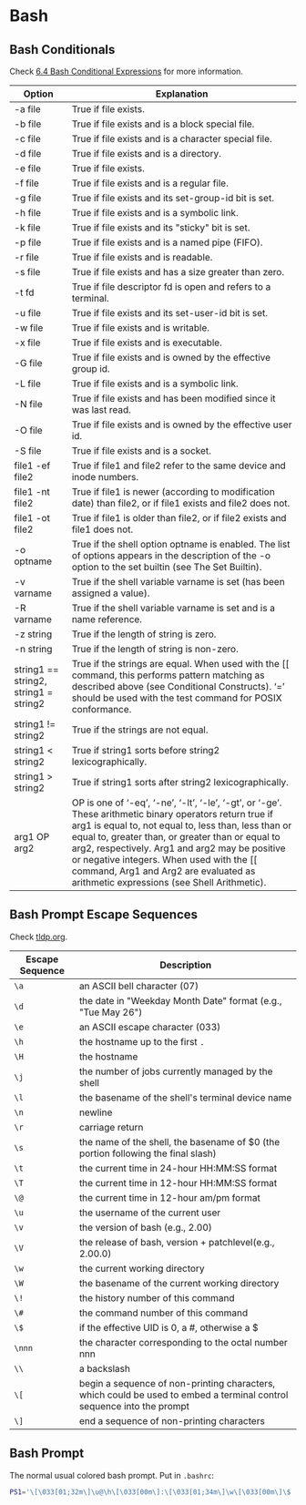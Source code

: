 # Bash

## Bash Conditionals

Check [6.4 Bash Conditional
Expressions](https://www.gnu.org/savannah-checkouts/gnu/bash/manual/bash.html)
for more information.


| Option | Explanation
| --- | --- |
| -a file | True if file exists.
| -b file | True if file exists and is a block special file.
| -c file | True if file exists and is a character special file.
| -d file | True if file exists and is a directory.
| -e file | True if file exists.
| -f file | True if file exists and is a regular file.
| -g file | True if file exists and its set-group-id bit is set.
| -h file | True if file exists and is a symbolic link.
| -k file | True if file exists and its "sticky" bit is set.
| -p file | True if file exists and is a named pipe (FIFO).
| -r file | True if file exists and is readable.
| -s file | True if file exists and has a size greater than zero.
| -t fd   | True if file descriptor fd is open and refers to a terminal.
| -u file | True if file exists and its set-user-id bit is set.
| -w file | True if file exists and is writable.
| -x file | True if file exists and is executable.
| -G file | True if file exists and is owned by the effective group id.
| -L file | True if file exists and is a symbolic link.
| -N file | True if file exists and has been modified since it was last read.
| -O file | True if file exists and is owned by the effective user id.
| -S file | True if file exists and is a socket.
| file1 -ef file2 | True if file1 and file2 refer to the same device and inode numbers.
| file1 -nt file2 | True if file1 is newer (according to modification date) than file2, or if file1 exists and file2 does not.
| file1 -ot file2 | True if file1 is older than file2, or if file2 exists and file1 does not.
| -o optname | True if the shell option optname is enabled. The list of options appears in the description of the -o option to the set builtin (see The Set Builtin).
| -v varname | True if the shell variable varname is set (has been assigned a value).
| -R varname | True if the shell variable varname is set and is a name reference.
| -z string | True if the length of string is zero.
| -n string | True if the length of string is non-zero.
| string1 == string2, string1 = string2 | True if the strings are equal. When used with the [[ command, this performs pattern matching as described above (see Conditional Constructs). ‘=’ should be used with the test command for POSIX conformance.
| string1 != string2 | True if the strings are not equal.
| string1 < string2 | True if string1 sorts before string2 lexicographically.
| string1 > string2 | True if string1 sorts after string2 lexicographically.
| arg1 OP arg2 | OP is one of ‘-eq’, ‘-ne’, ‘-lt’, ‘-le’, ‘-gt’, or ‘-ge’. These arithmetic binary operators return true if arg1 is equal to, not equal to, less than, less than or equal to, greater than, or greater than or equal to arg2, respectively. Arg1 and arg2 may be positive or negative integers. When used with the [[ command, Arg1 and Arg2 are evaluated as arithmetic expressions (see Shell Arithmetic).


## Bash Prompt Escape Sequences

Check [tldp.org](https://tldp.org/HOWTO/Bash-Prompt-HOWTO/bash-prompt-escape-sequences.html).

| Escape Sequence | Description
| --------------- | -----------
| `\a`            | an ASCII bell character (07)
| `\d`            | the date  in  "Weekday  Month  Date"  format (e.g., "Tue May 26")
| `\e`            | an ASCII escape character (033)
| `\h`            | the hostname up to the first `.`
| `\H`            | the hostname
| `\j`            | the  number of jobs currently managed by the shell
| `\l`            | the basename of the shell's terminal  device name
| `\n`            | newline
| `\r`            | carriage return
| `\s`            | the  name  of  the shell, the basename of $0 (the portion following the final slash)
| `\t`            | the current time in 24-hour HH:MM:SS format
| `\T`            | the current time in 12-hour HH:MM:SS format
| `\@`            | the current time in 12-hour am/pm format
| `\u`            | the username of the current user
| `\v`            | the version of bash (e.g., 2.00)
| `\V`            | the release of bash,  version  +  patchlevel(e.g., 2.00.0)
| `\w`            | the current working directory
| `\W`            | the  basename  of the current working directory
| `\!`            | the history number of this command
| `\#`            | the command number of this command
| `\$`            | if the effective UID is 0, a #, otherwise a $
| `\nnn`          | the  character  corresponding  to  the octal number nnn
| `\\`            | a backslash
| `\[`            | begin a sequence of non-printing characters, which could be used to embed a terminal control sequence into the prompt
| `\]`            | end a sequence of non-printing characters


## Bash Prompt

The normal usual colored bash prompt. Put in `.bashrc`:

```sh
PS1='\[\033[01;32m\]\u@\h\[\033[00m\]:\[\033[01;34m\]\w\[\033[00m\]\$ '
```

